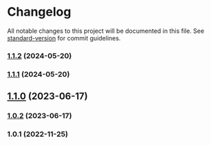 # Changelog

All notable changes to this project will be documented in this file. See [standard-version](https://github.com/conventional-changelog/standard-version) for commit guidelines.

### [1.1.2](https://github.com/Matthiasc/obsidian-markup-to-markdown/compare/v1.1.1...v1.1.2) (2024-05-20)

### [1.1.1](https://github.com/Matthiasc/obsidian-markup-to-markdown/compare/v1.1.0...v1.1.1) (2024-05-20)

## [1.1.0](https://github.com/Matthiasc/obsidian-markup-to-markdown/compare/v1.0.2...v1.1.0) (2023-06-17)

### [1.0.2](https://github.com/Matthiasc/obsidian-markup-to-markdown/compare/v1.0.1...v1.0.2) (2023-06-17)

### 1.0.1 (2022-11-25)
